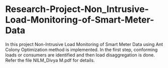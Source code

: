 # Research-Project-Non_Intrusive-Load-Monitoring-of-Smart-Meter-Data
In this project Non-Intrusive Load Monitoring of Smart Meter Data using Ant Colony Optimization method is implemented. In the first step, conforming loads or consumers are identified and then load disaggregation is done. Refer the file NILM_Divya M.pdf for details.
